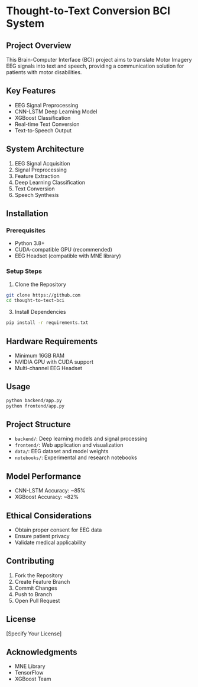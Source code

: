 # Thought-to-Text Conversion BCI System

## Project Overview
This Brain-Computer Interface (BCI) project aims to translate Motor Imagery EEG signals into text and speech, providing a communication solution for patients with motor disabilities.

## Key Features
- EEG Signal Preprocessing
- CNN-LSTM Deep Learning Model
- XGBoost Classification
- Real-time Text Conversion
- Text-to-Speech Output

## System Architecture
1. EEG Signal Acquisition
2. Signal Preprocessing
3. Feature Extraction
4. Deep Learning Classification
5. Text Conversion
6. Speech Synthesis

## Installation

### Prerequisites
- Python 3.8+
- CUDA-compatible GPU (recommended)
- EEG Headset (compatible with MNE library)

### Setup Steps
1. Clone the Repository
```bash
git clone https://github.com
cd thought-to-text-bci
```


3. Install Dependencies
```bash
pip install -r requirements.txt
```

## Hardware Requirements
- Minimum 16GB RAM
- NVIDIA GPU with CUDA support
- Multi-channel EEG Headset

## Usage
```bash
python backend/app.py
python frontend/app.py
```

## Project Structure
- `backend/`: Deep learning models and signal processing
- `frontend/`: Web application and visualization
- `data/`: EEG dataset and model weights
- `notebooks/`: Experimental and research notebooks

## Model Performance
- CNN-LSTM Accuracy: ~85%
- XGBoost Accuracy: ~82%

## Ethical Considerations
- Obtain proper consent for EEG data
- Ensure patient privacy
- Validate medical applicability

## Contributing
1. Fork the Repository
2. Create Feature Branch
3. Commit Changes
4. Push to Branch
5. Open Pull Request

## License
[Specify Your License]

## Acknowledgments
- MNE Library
- TensorFlow
- XGBoost Team
